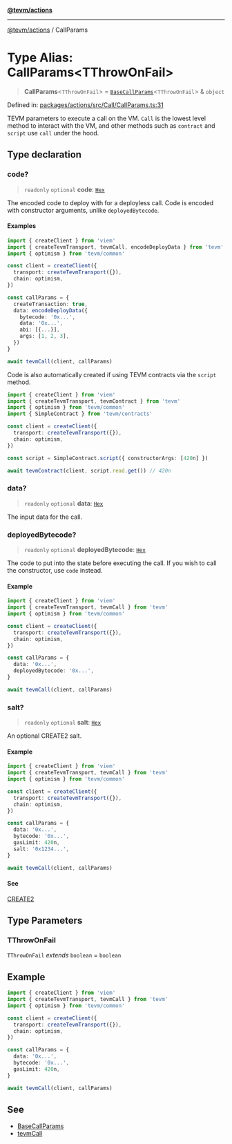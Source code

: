 [**@tevm/actions**](../README.md)

***

[@tevm/actions](../globals.md) / CallParams

# Type Alias: CallParams\<TThrowOnFail\>

> **CallParams**\<`TThrowOnFail`\> = [`BaseCallParams`](BaseCallParams.md)\<`TThrowOnFail`\> & `object`

Defined in: [packages/actions/src/Call/CallParams.ts:31](https://github.com/evmts/tevm-monorepo/blob/main/packages/actions/src/Call/CallParams.ts#L31)

TEVM parameters to execute a call on the VM.
`Call` is the lowest level method to interact with the VM, and other methods such as `contract` and `script` use `call` under the hood.

## Type declaration

### code?

> `readonly` `optional` **code**: [`Hex`](Hex.md)

The encoded code to deploy with for a deployless call. Code is encoded with constructor arguments, unlike `deployedBytecode`.

#### Examples

```typescript
import { createClient } from 'viem'
import { createTevmTransport, tevmCall, encodeDeployData } from 'tevm'
import { optimism } from 'tevm/common'

const client = createClient({
  transport: createTevmTransport({}),
  chain: optimism,
})

const callParams = {
  createTransaction: true,
  data: encodeDeployData({
    bytecode: '0x...',
    data: '0x...',
    abi: [{...}],
    args: [1, 2, 3],
  })
}

await tevmCall(client, callParams)
```
Code is also automatically created if using TEVM contracts via the `script` method.

```typescript
import { createClient } from 'viem'
import { createTevmTransport, tevmContract } from 'tevm'
import { optimism } from 'tevm/common'
import { SimpleContract } from 'tevm/contracts'

const client = createClient({
  transport: createTevmTransport({}),
  chain: optimism,
})

const script = SimpleContract.script({ constructorArgs: [420n] })

await tevmContract(client, script.read.get()) // 420n
```

### data?

> `readonly` `optional` **data**: [`Hex`](Hex.md)

The input data for the call.

### deployedBytecode?

> `readonly` `optional` **deployedBytecode**: [`Hex`](Hex.md)

The code to put into the state before executing the call. If you wish to call the constructor, use `code` instead.

#### Example

```typescript
import { createClient } from 'viem'
import { createTevmTransport, tevmCall } from 'tevm'
import { optimism } from 'tevm/common'

const client = createClient({
  transport: createTevmTransport({}),
  chain: optimism,
})

const callParams = {
  data: '0x...',
  deployedBytecode: '0x...',
}

await tevmCall(client, callParams)
```

### salt?

> `readonly` `optional` **salt**: [`Hex`](Hex.md)

An optional CREATE2 salt.

#### Example

```typescript
import { createClient } from 'viem'
import { createTevmTransport, tevmCall } from 'tevm'
import { optimism } from 'tevm/common'

const client = createClient({
  transport: createTevmTransport({}),
  chain: optimism,
})

const callParams = {
  data: '0x...',
  bytecode: '0x...',
  gasLimit: 420n,
  salt: '0x1234...',
}

await tevmCall(client, callParams)
```

#### See

[CREATE2](https://eips.ethereum.org/EIPS/eip-1014)

## Type Parameters

### TThrowOnFail

`TThrowOnFail` *extends* `boolean` = `boolean`

## Example

```typescript
import { createClient } from 'viem'
import { createTevmTransport, tevmCall } from 'tevm'
import { optimism } from 'tevm/common'

const client = createClient({
  transport: createTevmTransport({}),
  chain: optimism,
})

const callParams = {
  data: '0x...',
  bytecode: '0x...',
  gasLimit: 420n,
}

await tevmCall(client, callParams)
```

## See

 - [BaseCallParams](https://tevm.sh/reference/tevm/actions/type-aliases/basecallparams-1/)
 - [tevmCall](https://tevm.sh/reference/tevm/memory-client/functions/tevmCall/)
